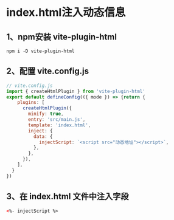 # index.html注入动态信息

## 1、npm安装 vite-plugin-html

```
npm i -D vite-plugin-html
```

## 2、配置 vite.config.js

```js
// vite.config.js
import { createHtmlPlugin } from 'vite-plugin-html'
export default defineConfig(({ mode }) => {return {
    plugins: [
      createHtmlPlugin({
        minify: true,
        entry: 'src/main.js',
        template: 'index.html',
        inject: {
          data: {
            injectScript: `<script src="动态地址"></script>`,
          },
        },
      }),
    ],
  }
})
```

## 3、在 index.html 文件中注入字段

```html
<%- injectScript %>
```